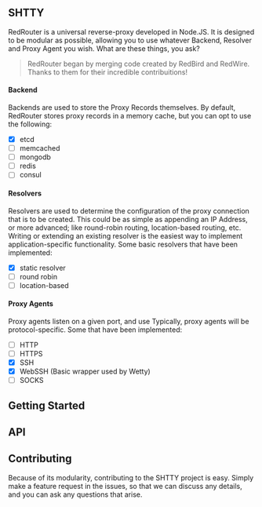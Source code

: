 ## SHTTY


RedRouter is a universal reverse-proxy developed in Node.JS.  It is designed to be modular as possible, allowing you to use whatever Backend, Resolver and Proxy Agent you wish.  What are these things, you ask?

> RedRouter began by merging code created by RedBird and RedWire.  Thanks to them for their incredible contribuitions!

#### Backend
Backends are used to store the Proxy Records themselves.  By default, RedRouter stores proxy records in a memory cache, but you can opt to use the following:
- [X] etcd
- [ ] memcached
- [ ] mongodb
- [ ] redis
- [ ] consul

#### Resolvers
Resolvers are used to determine the configuration of the proxy connection that is to be created.  This could be as simple as appending an IP Address, or more advanced; like round-robin routing, location-based routing, etc. Writing or extending an existing resolver is the easiest way to implement application-specific functionality. Some basic resolvers that have been implemented:
- [X] static resolver
- [ ] round robin
- [ ] location-based

#### Proxy Agents
Proxy agents listen on a given port, and use  Typically, proxy agents will be protocol-specific. Some that have been implemented:
- [ ] HTTP
- [ ] HTTPS
- [X] SSH
- [X] WebSSH (Basic wrapper used by Wetty)
- [ ] SOCKS

## Getting Started

## API

## Contributing
Because of its modularity, contributing to the SHTTY project is easy.  Simply make a feature request in the issues, so that we can discuss any details, and you can ask any questions that arise.
